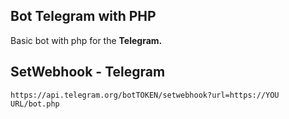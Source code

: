 ## Bot Telegram with PHP
Basic bot with php for the **Telegram.**

## SetWebhook - Telegram
```https://api.telegram.org/botTOKEN/setwebhook?url=https://YOU URL/bot.php```
